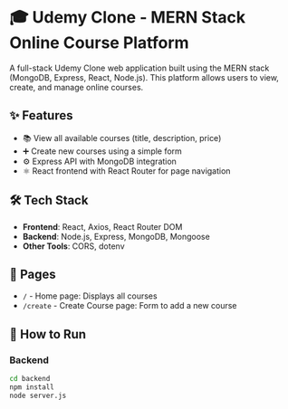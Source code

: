 # 🎓 Udemy Clone - MERN Stack Online Course Platform

A full-stack Udemy Clone web application built using the MERN stack (MongoDB, Express, React, Node.js). This platform allows users to view, create, and manage online courses.

## ✨ Features

- 📚 View all available courses (title, description, price)
- ➕ Create new courses using a simple form
- ⚙️ Express API with MongoDB integration
- ⚛️ React frontend with React Router for page navigation

## 🛠️ Tech Stack

- **Frontend**: React, Axios, React Router DOM
- **Backend**: Node.js, Express, MongoDB, Mongoose
- **Other Tools**: CORS, dotenv

## 📁 Pages

- `/` - Home page: Displays all courses
- `/create` - Create Course page: Form to add a new course

## 🚀 How to Run

### Backend
```bash
cd backend
npm install
node server.js
